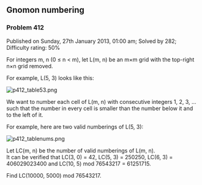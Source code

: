 Gnomon numbering
----------------

### Problem 412

Published on Sunday, 27th January 2013, 01:00 am; Solved by 282;
Difficulty rating: 50%

For integers m, n (0 ≤ n \< m), let L(m, n) be an m×m grid with the
top-right n×n grid removed.

For example, L(5, 3) looks like this:

![p412\_table53.png](project/images/p412_table53.png)

We want to number each cell of L(m, n) with consecutive integers 1, 2,
3, ... such that the number in every cell is smaller than the number
below it and to the left of it.

For example, here are two valid numberings of L(5, 3):

![p412\_tablenums.png](project/images/p412_tablenums.png)

Let LC(m, n) be the number of valid numberings of L(m, n).\
 It can be verified that LC(3, 0) = 42, LC(5, 3) = 250250, LC(6, 3) =
406029023400 and LC(10, 5) mod 76543217 = 61251715.

Find LC(10000, 5000) mod 76543217.
